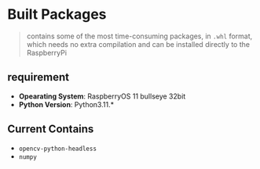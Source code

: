# Built Packages
> contains some of the most time-consuming packages, in `.whl` format, which needs no extra compilation and can be installed directly to the RaspberryPi

##  requirement
- **Opearating System**: RaspberryOS 11 bullseye 32bit
- **Python Version**: Python3.11.*

## Current Contains
- `opencv-python-headless`
- `numpy`
